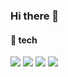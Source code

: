 ### Hi there 👋

#### 📌 tech 

<img src="https://img.shields.io/badge/JAVA-007396?style=flat&logo=JAVA&logoColor=white"/> <img src="https://img.shields.io/badge/Spring Boot-6DB33F?style=flat&logo=Spring Boot&logoColor=white"/> <img src="https://img.shields.io/badge/Spring-6DB33F?style=flat&logo=Spring&logoColor=white"/> 
<img src="https://img.shields.io/badge/PostgreSQL-4169E1?style=flat&logo=PostgreSQL&logoColor=white"/> 
